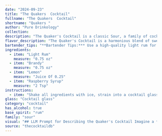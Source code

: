 ```yaml
---
date: "2024-09-23"
title: "The Quakers  Cocktail"
fullname: "The Quakers  Cocktail"
shortname: "Quakers "
author: "Pure Drinkology"
collection:
description: "The Quaker's Cocktail is a classic Sour, a family of cocktails characterized by their combination of spirit, citrus juice, and sweetener. Its origins are shrouded in mystery, but its components suggest a late 19th or early 20th century creation, likely emerging from the era of American cocktail innovation. "
flavor_description: "The Quaker's Cocktail is a harmonious blend of sweetness and tartness.  The light rum provides a smooth base with subtle notes of molasses, while the brandy adds depth and warmth.  The lemon juice balances the sweetness of the raspberry syrup, resulting in a refreshing, slightly tart finish.  The overall flavor profile is fruity, complex, and perfectly balanced, making it a sophisticated yet approachable cocktail. "
bartender_tips: "**Bartender Tips:*** Use a high-quality light rum for a clean, smooth flavor.* Opt for a fruity brandy like Armagnac or Cognac to complement the raspberry syrup.* Freshly squeeze the lemon juice for optimal brightness.* Adjust the raspberry syrup to your desired sweetness level.* Shake well with ice to chill the cocktail and dilute it properly.* Garnish with a lemon twist or a fresh raspberry for an elegant touch. "
ingredients:
  - item: "Light Rum"
    measure: "0.75 oz"
  - item: "Brandy"
    measure: "0.75 oz"
  - item: "Lemon"
    measure: "Juice Of 0.25"
  - item: "Raspberry Syrup"
    measure: "2 Tsp"
instructions:
  - item: "Shake all ingredients with ice, strain into a cocktail glass, and serve."
glass: "Cocktail glass"
category: "cocktail"
has_alcohol: true
base_spirit: "rum"
family: "sour"
visual: "## LLM Prompt for Describing the Quaker's Cocktail Imagine a **Quaker's Cocktail**, a vibrant concoction of **light rum**, **brandy**, **lemon juice**, and **raspberry syrup**.  **Describe the cocktail's appearance:*** **Color:** Is it a deep ruby red, or a lighter blush pink? * **Texture:** Is it smooth and silky, or slightly cloudy with a hint of fizz?* **Garnish:** Does it feature a delicate lemon twist or a plump raspberry resting on the rim? * **Overall aesthetic:** Does it exude a sense of classic elegance, or a playful, fruity charm? **Bonus:** Describe the visual effect of the ingredients blending together in the glass. **Note:** The goal is to create a vivid and enticing description of the Quaker's Cocktail, appealing to both sight and imagination. "
source: "thecocktaildb"
---
```


